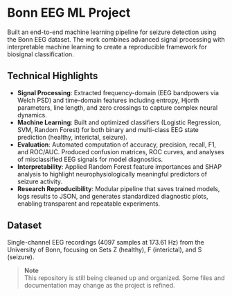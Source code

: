 # Bonn EEG ML Project  

Built an end-to-end machine learning pipeline for seizure detection using the Bonn EEG dataset. The work combines advanced signal processing with interpretable machine learning to create a reproducible framework for biosignal classification.  

## Technical Highlights  
- **Signal Processing**: Extracted frequency-domain (EEG bandpowers via Welch PSD) and time-domain features including entropy, Hjorth parameters, line length, and zero crossings to capture complex neural dynamics.  
- **Machine Learning**: Built and optimized classifiers (Logistic Regression, SVM, Random Forest) for both binary and multi-class EEG state prediction (healthy, interictal, seizure).  
- **Evaluation**: Automated computation of accuracy, precision, recall, F1, and ROC/AUC. Produced confusion matrices, ROC curves, and analyses of misclassified EEG signals for model diagnostics.  
- **Interpretability**: Applied Random Forest feature importances and SHAP analysis to highlight neurophysiologically meaningful predictors of seizure activity.  
- **Research Reproducibility**: Modular pipeline that saves trained models, logs results to JSON, and generates standardized diagnostic plots, enabling transparent and repeatable experiments.  

## Dataset  
Single-channel EEG recordings (4097 samples at 173.61 Hz) from the University of Bonn, focusing on Sets Z (healthy), F (interictal), and S (seizure).

> **Note**  
> This repository is still being cleaned up and organized. Some files and documentation may change as the project is refined.

